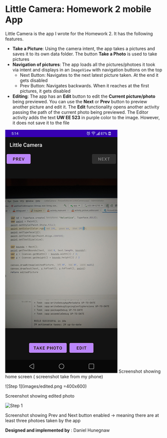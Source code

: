 # Little Camera: Homework 2 mobile App

Little Camera is the app I wrote for the Homework 2. It has the following features.
- **Take a Picture**: Using the camera intent, the app takes a pictures and saves it to its own data folder. The button **Take a Photo** is used to take pictures
- **Navigation of pictures**: The app loads all the pictures/photoes it took via intent and displays in an `ImageView` with navigation buttons on the top
  -  Next Button: Navigates to the next latest picture taken. At the end it gets disabled
  -  Prev Button: Navigates backwards. When it reaches at the first pictures, it gets disabled
- **Editing**: The app has an **Edit** button to edit the **Current picture/photo** being previewed. You can use the **Next** or **Prev** button to preview another picture and edit it. The **Edit** functionality opens another activity passing the path of the current photo being previewed. The Editor activity adds the text **UW EE 523** in purple color to the image. However, it does not save it to the file

![Step 1](images/home.png)
Screenshot showing home screen ( screenshot take from my phone)

![Step 1](images/edited.png =400x600)

Screenshot showing edited photo

![Step 1](images/multiple_photo.png)

Screenshot showing Prev and Next button enabled -> meaning there are at least three photoes taken by the app

**Designed and implemented by** : Daniel Hunegnaw

